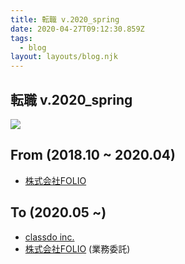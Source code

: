 ```yaml
---
title: 転職 v.2020_spring
date: 2020-04-27T09:12:30.859Z
tags:
  - blog
layout: layouts/blog.njk
---
```


## 転職 v.2020\_spring

![](https://cdn-images-1.medium.com/max/800/1*6CfI9AlBp9w8ORkJOaWZrw.png)

## From (2018.10 ~ 2020.04)

-   [株式会社FOLIO](https://corp.folio-sec.com/)

## To (2020.05 ~)

-   [classdo inc.](https://classdo.com/ja/)
-   [株式会社FOLIO](https://corp.folio-sec.com/) (業務委託)